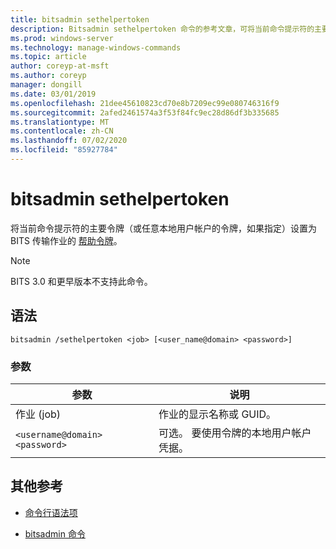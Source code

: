 ```yaml
---
title: bitsadmin sethelpertoken
description: Bitsadmin sethelpertoken 命令的参考文章，可将当前命令提示符的主要令牌（或任意本地用户帐户的令牌，如果指定）设置为 BITS 传输作业的帮助令牌。
ms.prod: windows-server
ms.technology: manage-windows-commands
ms.topic: article
author: coreyp-at-msft
ms.author: coreyp
manager: dongill
ms.date: 03/01/2019
ms.openlocfilehash: 21dee45610823cd70e8b7209ec99e080746316f9
ms.sourcegitcommit: 2afed2461574a3f53f84fc9ec28d86df3b335685
ms.translationtype: MT
ms.contentlocale: zh-CN
ms.lasthandoff: 07/02/2020
ms.locfileid: "85927784"
---
```

# <a name="bitsadmin-sethelpertoken"></a>bitsadmin sethelpertoken

将当前命令提示符的主要令牌（或任意本地用户帐户的令牌，如果指定）设置为 BITS 传输作业的 [帮助令牌](https://docs.microsoft.com/windows/win32/bits/helper-tokens-for-bits-transfer-jobs)。

> [!NOTE]
> BITS 3.0 和更早版本不支持此命令。

## <a name="syntax"></a>语法

```
bitsadmin /sethelpertoken <job> [<user_name@domain> <password>]
```

### <a name="parameters"></a>参数

| 参数 | 说明 |
| --------- | ----------- |
| 作业 (job) | 作业的显示名称或 GUID。 |
| `<username@domain>` `<password>` | 可选。 要使用令牌的本地用户帐户凭据。 |

## <a name="additional-references"></a>其他参考

- [命令行语法项](command-line-syntax-key.md)

- [bitsadmin 命令](bitsadmin.md)
